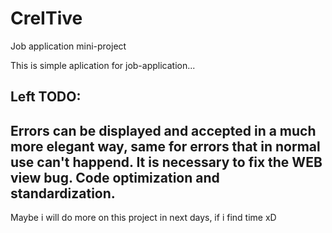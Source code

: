 # CreITive
Job application mini-project

This is simple aplication for job-application...

Left TODO:
----------
Errors can be displayed and accepted in a much more elegant way, same for errors that in normal use can't happend.
It is necessary to fix the WEB view bug.
Code optimization and standardization.
-------------
Maybe i will do more on this project in next days, if i find time xD
